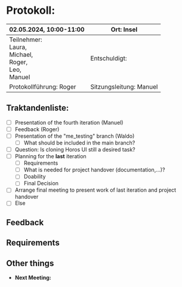 # Protokoll:

| 02.05.2024, 10:00-11:00                                                  | Ort: Insel              |
| ------------------------------------------------------------------------ | ----------------------- |
| Teilnehmer:<br />Laura, <br />Michael,<br />Roger,<br />Leo,<br />Manuel | Entschuldigt:<br />     |
| Protokollführung: Roger                                                  | Sitzungsleitung: Manuel |

## Traktandenliste:

- [ ] Presentation of the fourth iteration (Manuel)
- [ ] Feedback (Roger)
- [ ] Presentation of the "me_testing" branch (Waldo)
  - [ ] What should be included in the main branch?
- [ ] Question: Is cloning Horos UI still a desired task?
- [ ] Planning for the **last** iteration
  - [ ] Requirements
  - [ ] What is needed for project handover (documentation,...)?
  - [ ] Doability
  - [ ] Final Decision
- [ ] Arrange final meeting to present work of last iteration and project handover
- [ ] Else

## Feedback

## Requirements

## Other things

- **Next Meeting:**
